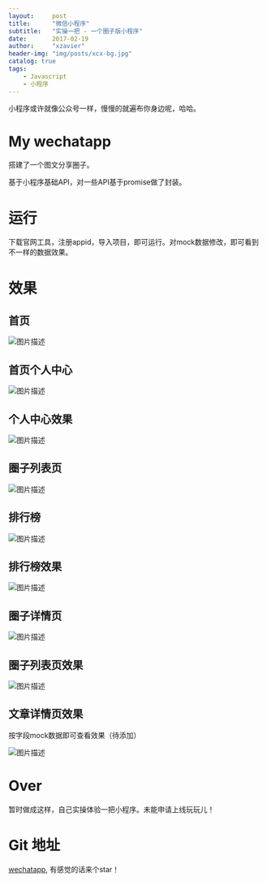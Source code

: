 ```yaml
---
layout:     post
title:      "微信小程序"
subtitle:   "实操一把 - 一个圈子版小程序"
date:       2017-02-19
author:     "xzavier"
header-img: "img/posts/xcx-bg.jpg"
catalog: true
tags:
    - Javascript
    - 小程序
---
```



小程序或许就像公众号一样，慢慢的就遍布你身边呢，哈哈。

# My wechatapp

搭建了一个图文分享圈子。

基于小程序基础API，对一些API基于promise做了封装。

# 运行

下载官网工具，注册appid，导入项目，即可运行。对mock数据修改，即可看到不一样的数据效果。

# 效果

## 首页

![图片描述][1]

## 首页个人中心

![图片描述][2]

## 个人中心效果

![图片描述][3]

## 圈子列表页

![图片描述][4]

## 排行榜

![图片描述][5]

## 排行榜效果

![图片描述][6]

## 圈子详情页

![图片描述][7]

## 圈子列表页效果

![图片描述][8]

## 文章详情页效果

按字段mock数据即可查看效果（待添加）

![图片描述][9]

# Over

暂时做成这样，自己实操体验一把小程序。未能申请上线玩玩儿！


# Git 地址

[wechatapp][10], 有感觉的话来个star！

  [1]: https://github.com/xiaohuazheng/wechatapp/raw/master/assets/showpics/1.jpg
  [2]: https://github.com/xiaohuazheng/wechatapp/raw/master/assets/showpics/2.jpg
  [3]: https://github.com/xiaohuazheng/wechatapp/raw/master/assets/showpics/3.jpg
  [4]: https://github.com/xiaohuazheng/wechatapp/raw/master/assets/showpics/4.jpg
  [5]: https://github.com/xiaohuazheng/wechatapp/raw/master/assets/showpics/5.jpg
  [6]: https://github.com/xiaohuazheng/wechatapp/raw/master/assets/showpics/6.jpg
  [7]: https://github.com/xiaohuazheng/wechatapp/raw/master/assets/showpics/7.jpg
  [8]: https://github.com/xiaohuazheng/wechatapp/raw/master/assets/showpics/8.jpg
  [9]: https://github.com/xiaohuazheng/wechatapp/raw/master/assets/showpics/9.jpg
  [10]: https://github.com/xiaohuazheng/wechatapp

